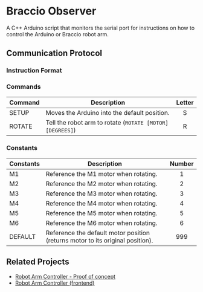 # Braccio Observer
A C++ Arduino script that monitors the serial port for instructions on how to control the Arduino or Braccio robot arm.

## Communication Protocol

### Instruction Format


### Commands
| Command        | Description                                               | Letter |
|----------------|-----------------------------------------------------------|:------:|
| SETUP          | Moves the Arduino into the default position.              |   S    |
| ROTATE         | Tell the robot arm to rotate (`ROTATE [MOTOR] [DEGREES]`) |   R    |

### Constants
| Constants | Description                                                                    | Number |
|-----------|--------------------------------------------------------------------------------|:------:|
| M1        | Reference the M1 motor when rotating.                                          |   1    |
| M2        | Reference the M2 motor when rotating.                                          |   2    |
| M3        | Reference the M3 motor when rotating.                                          |   3    |
| M4        | Reference the M4 motor when rotating.                                          |   4    |
| M5        | Reference the M5 motor when rotating.                                          |   5    |
| M6        | Reference the M6 motor when rotating.                                          |   6    |
| DEFAULT   | Reference the default motor position (returns motor to its original position). |  999   |

## Related Projects
- [Robot Arm Controller - Proof of concept](https://github.com/hrszpuk/BraccioProofOfConcept)
- [Robot Arm Controller (frontend)](https://github.com/hrszpuk/BraccioController)

